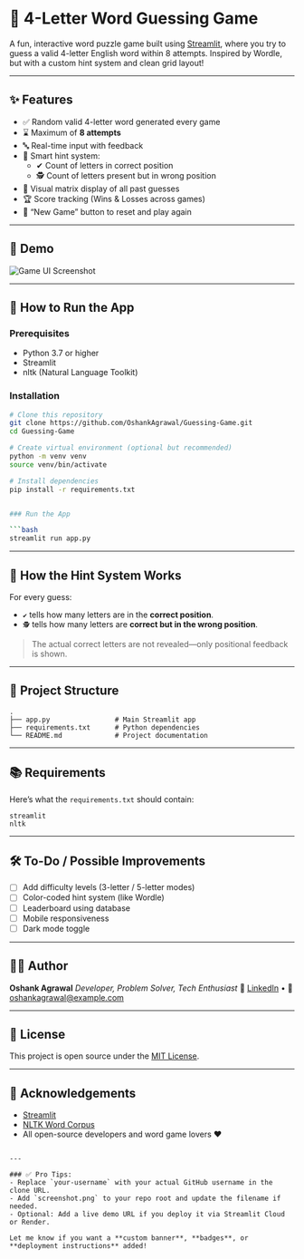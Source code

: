 # 🎯 4-Letter Word Guessing Game

A fun, interactive word puzzle game built using [Streamlit](https://streamlit.io/), where you try to guess a valid 4-letter English word within 8 attempts. Inspired by Wordle, but with a custom hint system and clean grid layout!

---

## ✨ Features

- ✅ Random valid 4-letter word generated every game
- ⌛ Maximum of **8 attempts**
- 🔤 Real-time input with feedback
- 🧠 Smart hint system:
  - ✔ Count of letters in correct position
  - 🕵 Count of letters present but in wrong position
- 🧩 Visual matrix display of all past guesses
- 🏆 Score tracking (Wins & Losses across games)
- 🔁 “New Game” button to reset and play again

---

## 📸 Demo

![Game UI Screenshot](Guessing-Game/Screenshot.png) 

---

## 🚀 How to Run the App

### Prerequisites

- Python 3.7 or higher
- Streamlit
- nltk (Natural Language Toolkit)

### Installation

```bash
# Clone this repository
git clone https://github.com/OshankAgrawal/Guessing-Game.git
cd Guessing-Game

# Create virtual environment (optional but recommended)
python -m venv venv
source venv/bin/activate 

# Install dependencies
pip install -r requirements.txt


### Run the App

```bash
streamlit run app.py
```

---

## 🧠 How the Hint System Works

For every guess:

* `✔` tells how many letters are in the **correct position**.
* `🕵` tells how many letters are **correct but in the wrong position**.

> The actual correct letters are not revealed—only positional feedback is shown.

---

## 📁 Project Structure

```
.
├── app.py                # Main Streamlit app
├── requirements.txt      # Python dependencies
└── README.md             # Project documentation
```

---

## 📚 Requirements

Here’s what the `requirements.txt` should contain:

```
streamlit
nltk
```

---

## 🛠️ To-Do / Possible Improvements

* [ ] Add difficulty levels (3-letter / 5-letter modes)
* [ ] Color-coded hint system (like Wordle)
* [ ] Leaderboard using database
* [ ] Mobile responsiveness
* [ ] Dark mode toggle

---

## 👨‍💻 Author

**Oshank Agrawal**
*Developer, Problem Solver, Tech Enthusiast*
🔗 [LinkedIn](https://www.linkedin.com/in/oshankagrawal/) • 📧 [oshankagrawal@example.com](mailto:oshankagrawal@example.com)

---

## 📄 License

This project is open source under the [MIT License](LICENSE).

---

## 🙏 Acknowledgements

* [Streamlit](https://streamlit.io/)
* [NLTK Word Corpus](https://www.nltk.org/)
* All open-source developers and word game lovers ❤️

```

---

### ✅ Pro Tips:
- Replace `your-username` with your actual GitHub username in the clone URL.
- Add `screenshot.png` to your repo root and update the filename if needed.
- Optional: Add a live demo URL if you deploy it via Streamlit Cloud or Render.

Let me know if you want a **custom banner**, **badges**, or **deployment instructions** added!
```
